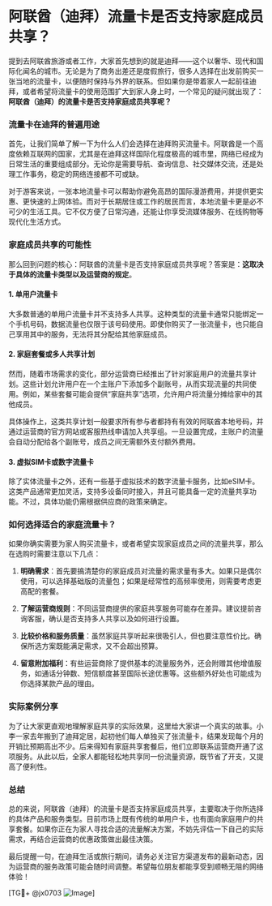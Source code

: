 # 阿联酋（迪拜）流量卡是否支持家庭成员共享？

提到去阿联酋旅游或者工作，大家首先想到的就是迪拜——这个以奢华、现代和国际化闻名的城市。无论是为了商务出差还是度假旅行，很多人选择在出发前购买一张当地的流量卡，以便随时保持与外界的联系。但如果你是带着家人一起前往迪拜，或者希望将流量卡的使用范围扩大到家人身上时，一个常见的疑问就出现了：**阿联酋（迪拜）的流量卡是否支持家庭成员共享呢？**

### 流量卡在迪拜的普遍用途

首先，让我们简单了解一下为什么人们会选择在迪拜购买流量卡。阿联酋是一个高度依赖互联网的国家，尤其是在迪拜这样国际化程度极高的城市里，网络已经成为日常生活的重要组成部分。无论你是需要导航、查询信息、社交媒体交流，还是处理工作事务，稳定的网络连接都不可或缺。

对于游客来说，一张本地流量卡可以帮助你避免高昂的国际漫游费用，并提供更实惠、更快速的上网体验。而对于长期居住或工作的居民而言，本地流量卡更是必不可少的生活工具。它不仅方便了日常沟通，还能让你享受流媒体服务、在线购物等现代化生活方式。

### 家庭成员共享的可能性

那么回到问题的核心：阿联酋的流量卡是否支持家庭成员共享呢？答案是：**这取决于具体的流量卡类型以及运营商的规定**。

#### 1. **单用户流量卡**
大多数普通的单用户流量卡并不支持多人共享。这种类型的流量卡通常只能绑定一个手机号码，数据流量也仅限于该号码使用。即使你购买了一张流量卡，也只能自己享用其中的服务，无法将其分配给其他家庭成员。

#### 2. **家庭套餐或多人共享计划**
然而，随着市场需求的变化，部分运营商已经推出了针对家庭用户的流量共享计划。这些计划允许用户在一个主账户下添加多个副账号，从而实现流量的共同使用。例如，某些套餐可能会提供“家庭共享”选项，允许用户将流量分摊给家中的其他成员。

具体操作上，这类共享计划一般要求所有参与者都持有有效的阿联酋本地号码，并通过运营商的官方网站或客服热线申请加入共享组。一旦设置完成，主账户的流量会自动分配给各个副账号，成员之间无需额外支付额外费用。

#### 3. **虚拟SIM卡或数字流量卡**
除了实体流量卡之外，还有一些基于虚拟技术的数字流量卡服务，比如eSIM卡。这类产品通常更加灵活，支持多设备同时接入，并且可能具备一定的流量共享功能。不过，具体功能仍需根据供应商的政策来确定。

### 如何选择适合的家庭流量卡？

如果你确实需要为家人购买流量卡，或者希望实现家庭成员之间的流量共享，那么在选购时需要注意以下几点：

1. **明确需求**：首先要搞清楚你的家庭成员对流量的需求量有多大。如果只是偶尔使用，可以选择基础版的流量包；如果是经常性的高频率使用，则需要考虑更高配的套餐。

2. **了解运营商规则**：不同运营商提供的家庭共享服务可能存在差异。建议提前咨询客服，确认是否支持多人共享以及如何进行设置。

3. **比较价格和服务质量**：虽然家庭共享听起来很吸引人，但也要注意性价比。确保所选方案既能满足需求，又不会超出预算。

4. **留意附加福利**：有些运营商除了提供基本的流量服务外，还会附赠其他增值服务，如通话分钟数、短信额度甚至国际长途优惠等。这些额外好处也可能成为你选择某款产品的理由。

### 实际案例分享

为了让大家更直观地理解家庭共享的实际效果，这里给大家讲一个真实的故事。小李一家去年搬到了迪拜定居，起初他们每人单独买了张流量卡，结果发现每个月的开销比预期高出不少。后来得知有家庭共享套餐后，他们立即联系运营商开通了这项服务。从此以后，全家人都能轻松地共享同一份流量资源，既节省了开支，又提高了便利性。

### 总结

总的来说，阿联酋（迪拜）的流量卡是否支持家庭成员共享，主要取决于你所选择的具体产品和服务类型。目前市场上既有传统的单用户卡，也有面向家庭用户的共享套餐。如果你正在为家人寻找合适的流量解决方案，不妨先评估一下自己的实际需求，再结合运营商的优惠政策做出最佳决策。

最后提醒一句，在迪拜生活或旅行期间，请务必关注官方渠道发布的最新动态，因为运营商的服务政策可能会随时间调整。希望每位朋友都能享受到顺畅无阻的网络体验！

[TG💪+ @jx0703 ![Image](https://github.com/user-attachments/assets/dbca1d08-cadb-493c-b0ec-ad6f7a83f270)]